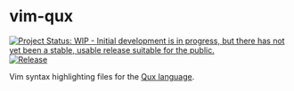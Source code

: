 # vim-qux

[![Project Status: WIP - Initial development is in progress, but there has not yet been a stable, usable release suitable for the public.](http://www.repostatus.org/badges/latest/wip.svg)](http://www.repostatus.org/#wip)
[![Release](https://img.shields.io/github/release/hjwylde/vim-qux.svg)](https://github.com/hjwylde/vim-qux/releases)

Vim syntax highlighting files for the [Qux language](https://github.com/hjwylde/language-qux).
